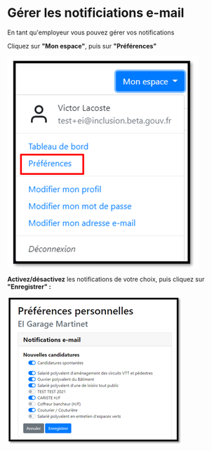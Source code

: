 # Gérer les notificiations e-mail

En tant qu'employeur vous pouvez gérer vos notifications 

Cliquez sur **"Mon espace"**, puis sur **"Préférences"**

![](../.gitbook/assets/image%20%2850%29.png)

**Activez/désactivez** les notifications de votre choix, puis cliquez sur **"Enregistrer" :** 

![](../.gitbook/assets/image%20%2848%29.png)



